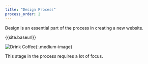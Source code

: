 ```yaml
---
title: "Design Process"
process_order: 2
---
```

Design is an essential part of the process in creating a new website.

{{site.baseurl}}

![Drink Coffee]({{site.baseurl}}/assets/img/photo78.jpg){:.medium-image}

This stage in the process requires a lot of focus.